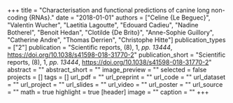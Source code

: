 +++
title = "Characterisation and functional predictions of canine long non-coding {RNAs}."
date = "2018-01-01"
authors = ["Celine {Le Beguec}", "Valentin Wucher", "Laetitia Lagoutte", "Edouard Cadieu", "Nadine Botherel", "Benoit Hedan", "Clotilde {De Brito}", "Anne-Sophie Guillory", "Catherine Andre", "Thomas Derrien", "Christophe Hitte"]
publication_types = ["2"]
publication = "Scientific reports, (8), 1, _pp. 13444_, https://doi.org/10.1038/s41598-018-31770-2"
publication_short = "Scientific reports, (8), 1, _pp. 13444_, https://doi.org/10.1038/s41598-018-31770-2"
abstract = ""
abstract_short = ""
image_preview = ""
selected = false
projects = []
tags = []
url_pdf = ""
url_preprint = ""
url_code = ""
url_dataset = ""
url_project = ""
url_slides = ""
url_video = ""
url_poster = ""
url_source = ""
math = true
highlight = true
[header]
image = ""
caption = ""
+++
